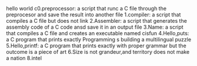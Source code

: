 hello world c0.preprocessor:
a script that runc a C file through the preprocesor and save the result into another file
1.compiler:
a script that compiles a C file but does not link
2.Assembler:
a script that generates the assembly code of a C code ansd save it in an output file
3.Name:
a script that compiles a C file and creates an executable named cisfun
4.Hello,puts:
a C program that prints exactly Programming s building a multilingual puzzle
5.Hello,printf:
a C program that prints exactly with proper grammar but the outcome is a piece of art
6.Size is not grandeur,and territory does not make a nation
8.intel
